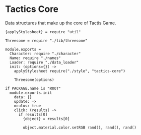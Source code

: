 Tactics Core
============

Data structures that make up the core of Tactis Game.

    {applyStylesheet} = require "util"

    Threesome = require "./lib/threesome"

    module.exports =
      Character: require "./character"
      Name: require "./names"
      Loader: require "./data_loader"
      init: (options={}) ->
        applyStylesheet require("./style", "tactics-core")

        Threesome(options)

    if PACKAGE.name is "ROOT"
      module.exports.init
        data: {}
        update: ->
        oculus: true
        click: (results) ->
          if results[0]
            {object} = results[0]

            object.material.color.setRGB rand(), rand(), rand()
